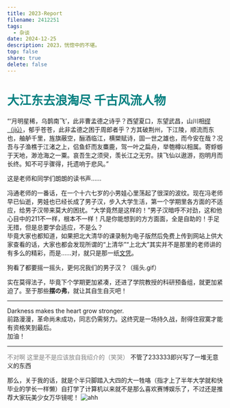 ```yaml
---    
title: 2023-Report
filename: 2412251
tags:  
  - 杂谈  
date: 2024-12-25  
description: 2023，恍惚中的不堪。  
top: false  
share: true  
delete: false  
---
```


# <font color=teal>大江东去浪淘尽 千古风流人物</font>

“‘月明星稀，乌鹊南飞’，此非曹孟德之诗乎？西望夏口，东望武昌，山川相[缪（jiū）](https://www.whb.cn/commonDetail/917538 "为什么不是liáo？")，郁乎苍苍，此非孟德之困于周郎者乎？方其破荆州，下江陵，顺流而东也，舳舻千里，旌旗蔽空，酾酒临江，横槊赋诗，固一世之雄也，而今安在哉？况吾与子渔樵于江渚之上，侣鱼虾而友麋鹿，驾一叶之扁舟，举匏樽以相属。寄蜉蝣于天地，渺沧海之一粟。哀吾生之须臾，羡长江之无穷。挟飞仙以遨游，抱明月而长终。知不可乎骤得，托遗响于悲风。”

这是老师和同学们朗朗的读书声……

冯通老师的一番话，在一个十六七岁的小男娃心里荡起了很深的波纹。现在冯老师早已仙逝，男娃也已经长成了男子汉，步入大学生活，第一个学期里各方面的不适应，给男子汉带来莫大的困扰。“大学竟然是这样的！”男子汉暗呼不对劲，这和他心目中的211不一样，根本不一样！凡是你能想到的方方面面，全是自助的！手足无措，但是总要学会适应，不是么？  
毕竟大家也都知道，如果把北大清华的课录制为电子版然后免费上传到网站上供大家查看的话，大家也都会发现所谓的“上清华”“上北大”其实并不是那里的老师讲的有多么的精彩，而是……对，就只是那一纸[文凭](https://www.zhihu.com/question/452873548/answer/2660569634 "我们的大学是我们想要的大学吗？")。  

狗看了都要摇一摇头，更何况我们的男子汉？（摇头.gif）  

实在莫得法子，毕竟下个学期更加紧凑，还进了学院教授的科研预备组，就更加紧迫了。至于那些**摆の弗**，就让其自生自灭吧！  

---
Darkness makes the heart grow stronger.  
前路漫漫，革命尚未成功，同志仍需努力。这终究是一场持久战，耐得住寂寞才能有资格笑到最后。  
加油！

---
<font color=grey>不对啊 这里是不是应该放自我绍介的（笑哭）</font> 不管了233333即兴写了一堆无意义的东西 

那么，关于我的话，就是个半只脚踏入大四的大一牲咯（指才上了半年大学就和快毕业的学长一样懒）自打学了计算机以来就不是那么喜欢赛博娱乐了，不过还是推荐大家玩美少女万华镜呢！
![ahh](https://pbs.twimg.com/media/GFkStbvaoAAwsRI?format=jpg&name=orig "这张图太羞耻了 不敢放到图床上awa")